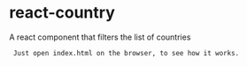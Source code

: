 # react-country

A react component that filters the list of countries

     Just open index.html on the browser, to see how it works.
